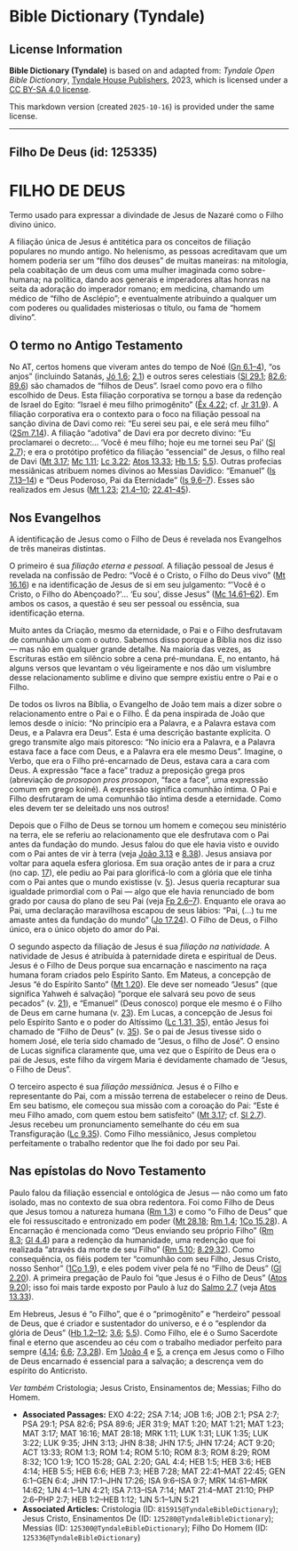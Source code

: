 # Bible Dictionary (Tyndale)

## License Information

**Bible Dictionary (Tyndale)** is based on and adapted from: _Tyndale Open Bible Dictionary_, [Tyndale House Publishers](https://tyndaleopenresources.com/), 2023, which is licensed under a [CC BY-SA 4.0 license](https://creativecommons.org/licenses/by-sa/4.0/legalcode.en).

This markdown version (created `2025-10-16`) is provided under the same license.



--------------------------------

## Filho De Deus (id: 125335)

FILHO DE DEUS
=============

Termo usado para expressar a divindade de Jesus de Nazaré como o Filho divino único.

A filiação única de Jesus é antitética para os conceitos de filiação populares no mundo antigo. No helenismo, as pessoas acreditavam que um homem poderia ser um “filho dos deuses” de muitas maneiras: na mitologia, pela coabitação de um deus com uma mulher imaginada como sobre\-humana; na política, dando aos generais e imperadores altas honras na seita da adoração do imperador romano; em medicina, chamando um médico de “filho de Asclépio”; e eventualmente atribuindo a qualquer um com poderes ou qualidades misteriosas o título, ou fama de “homem divino”.

O termo no Antigo Testamento
----------------------------

No AT, certos homens que viveram antes do tempo de Noé ([Gn 6\.1–4](https://ref.ly/Gen6:1-Gen6:4)), “os anjos” (incluindo Satanás, [Jó 1\.6](https://ref.ly/Job1:6); [2\.1](https://ref.ly/Job2:1)) e outros seres celestiais ([Sl 29\.1](https://ref.ly/Ps29:1); [82\.6](https://ref.ly/Ps82:6); [89\.6](https://ref.ly/Ps89:6)) são chamados de “filhos de Deus”. Israel como povo era o filho escolhido de Deus. Esta filiação corporativa se tornou a base da redenção de Israel do Egito: “Israel é meu filho primogênito” ([Êx 4\.22](https://ref.ly/Exod4:22); cf. [Jr 31\.9](https://ref.ly/Jer31:9)). A filiação corporativa era o contexto para o foco na filiação pessoal na sanção divina de Davi como rei: “Eu serei seu pai, e ele será meu filho” ([2Sm 7\.14](https://ref.ly/2Sam7:14)). A filiação “adotiva” de Davi era por decreto divino: “Eu proclamarei o decreto:… ‘Você é meu filho; hoje eu me tornei seu Pai’ ([Sl 2\.7](https://ref.ly/Ps2:7)); e era o protótipo profético da filiação “essencial” de Jesus, o filho real de Davi ([Mt 3\.17](https://ref.ly/Matt3:17); [Mc 1\.11](https://ref.ly/Mark1:11); [Lc 3\.22](https://ref.ly/Luke3:22); [Atos 13\.33](https://ref.ly/Acts13:33); [Hb 1\.5](https://ref.ly/Heb1:5); [5\.5](https://ref.ly/Heb5:5)). Outras profecias messiânicas atribuem nomes divinos ao Messias Davídico: “Emanuel” ([Is 7\.13–14](https://ref.ly/Isa7:13-Isa7:14)) e “Deus Poderoso, Pai da Eternidade” ([Is 9\.6–7](https://ref.ly/Isa9:6-Isa9:7)). Esses são realizados em Jesus ([Mt 1\.23](https://ref.ly/Matt1:23); [21\.4–10](https://ref.ly/Matt21:4-Matt21:10); [22\.41–45](https://ref.ly/Matt22:41-Matt22:45)).

Nos Evangelhos
--------------

A identificação de Jesus como o Filho de Deus é revelada nos Evangelhos de três maneiras distintas.

O primeiro é sua *filiação eterna e pessoal.* A filiação pessoal de Jesus é revelada na confissão de Pedro: “Você é o Cristo, o Filho do Deus vivo” ([Mt 16\.16](https://ref.ly/Matt16:16)) e na identificação de Jesus de si em seu julgamento: “'Você é o Cristo, o Filho do Abençoado?'... ‘Eu sou’, disse Jesus” ([Mc 14\.61–62](https://ref.ly/Mark14:61-Mark14:62)). Em ambos os casos, a questão é seu ser pessoal ou essência, sua identificação eterna.

Muito antes da Criação, mesmo da eternidade, o Pai e o Filho desfrutavam de comunhão um com o outro. Sabemos disso porque a Bíblia nos diz isso — mas não em qualquer grande detalhe. Na maioria das vezes, as Escrituras estão em silêncio sobre a cena pré\-mundana. E, no entanto, há alguns versos que levantam o véu ligeiramente e nos dão um vislumbre desse relacionamento sublime e divino que sempre existiu entre o Pai e o Filho.

De todos os livros na Bíblia, o Evangelho de João tem mais a dizer sobre o relacionamento entre o Pai e o Filho. É da pena inspirada de João que lemos desde o início: “No princípio era a Palavra, e a Palavra estava com Deus, e a Palavra era Deus”. Esta é uma descrição bastante explícita. O grego transmite algo mais pitoresco: “No início era a Palavra, e a Palavra estava face a face com Deus, e a Palavra era ele mesmo Deus”. Imagine, o Verbo, que era o Filho pré\-encarnado de Deus, estava cara a cara com Deus. A expressão “face a face” traduz a preposição grega pros (abreviação de *prosopon pros prosopon*, “face a face”, uma expressão comum em grego koiné). A expressão significa comunhão íntima. O Pai e Filho desfrutaram de uma comunhão tão íntima desde a eternidade. Como eles devem ter se deleitado uns nos outros!

Depois que o Filho de Deus se tornou um homem e começou seu ministério na terra, ele se referiu ao relacionamento que ele desfrutava com o Pai antes da fundação do mundo. Jesus falou do que ele havia visto e ouvido com o Pai antes de vir à terra (veja [João 3\.13](https://ref.ly/John3:13) e [8\.38](https://ref.ly/John8:38)). Jesus ansiava por voltar para aquela esfera gloriosa. Em sua oração antes de ir para a cruz (no cap. [17](https://ref.ly/John17:1-John17:26)), ele pediu ao Pai para glorificá\-lo com a glória que ele tinha com o Pai antes que o mundo existisse (v. [5](https://ref.ly/John17:5)). Jesus queria recapturar sua igualdade primordial com o Pai — algo que ele havia renunciado de bom grado por causa do plano de seu Pai (veja [Fp 2\.6–7](https://ref.ly/Phil2:6-Phil2:7)). Enquanto ele orava ao Pai, uma declaração maravilhosa escapou de seus lábios: “Pai, (…) tu me amaste antes da fundação do mundo” ([Jo 17\.24](https://ref.ly/John17:24)). O Filho de Deus, o Filho único, era o único objeto do amor do Pai.

O segundo aspecto da filiação de Jesus é sua *filiação na natividade.* A natividade de Jesus é atribuída à paternidade direta e espiritual de Deus. Jesus é o Filho de Deus porque sua encarnação e nascimento na raça humana foram criados pelo Espírito Santo. Em Mateus, a concepção de Jesus “é do Espírito Santo” ([Mt 1\.20](https://ref.ly/Matt1:20)). Ele deve ser nomeado “Jesus” (que significa Yahweh é salvação) “porque ele salvará seu povo de seus pecados” (v. [21](https://ref.ly/Matt1:21)), e “Emanuel” (Deus conosco) porque ele mesmo é o Filho de Deus em carne humana (v. [23](https://ref.ly/Matt1:23)). Em Lucas, a concepção de Jesus foi pelo Espírito Santo e o poder do Altíssimo ([Lc 1\.31, 35](https://ref.ly/Luke1:31)), então Jesus foi chamado de “Filho de Deus” (v. [35](https://ref.ly/Luke1:35)). Se o pai de Jesus tivesse sido o homem José, ele teria sido chamado de “Jesus, o filho de José”. O ensino de Lucas significa claramente que, uma vez que o Espírito de Deus era o pai de Jesus, este filho da virgem Maria é devidamente chamado de “Jesus, o Filho de Deus”.

O terceiro aspecto é sua *filiação messiânica.* Jesus é o Filho e representante do Pai, com a missão terrena de estabelecer o reino de Deus. Em seu batismo, ele começou sua missão com a coroação do Pai: “Este é meu Filho amado, com quem estou bem satisfeito” ([Mt 3\.17](https://ref.ly/Matt3:17); cf. [Sl 2\.7](https://ref.ly/Ps2:7)). Jesus recebeu um pronunciamento semelhante do céu em sua Transfiguração ([Lc 9\.35](https://ref.ly/Luke9:35)). Como Filho messiânico, Jesus completou perfeitamente o trabalho redentor que lhe foi dado por seu Pai.

Nas epístolas do Novo Testamento
--------------------------------

Paulo falou da filiação essencial e ontológica de Jesus — não como um fato isolado, mas no contexto de sua obra redentora. Foi como Filho de Deus que Jesus tomou a natureza humana ([Rm 1\.3](https://ref.ly/Rom1:3)) e como “o Filho de Deus” que ele foi ressuscitado e entronizado em poder ([Mt 28\.18](https://ref.ly/Matt28:18); [Rm 1\.4](https://ref.ly/Rom1:4); [1Co 15\.28](https://ref.ly/1Cor15:28)). A Encarnação é mencionada como “Deus enviando seu próprio Filho” ([Rm 8\.3](https://ref.ly/Rom8:3); [Gl 4\.4](https://ref.ly/Gal4:4)) para a redenção da humanidade, uma redenção que foi realizada “através da morte de seu Filho” ([Rm 5\.10](https://ref.ly/Rom5:10); [8\.29,32](https://ref.ly/Rom8:29)). Como consequência, os fiéis podem ter “comunhão com seu Filho, Jesus Cristo, nosso Senhor” ([1Co 1\.9](https://ref.ly/1Cor1:9)), e eles podem viver pela fé no “Filho de Deus” ([Gl 2\.20](https://ref.ly/Gal2:20)). A primeira pregação de Paulo foi “que Jesus é o Filho de Deus” ([Atos 9\.20](https://ref.ly/Acts9:20)); isso foi mais tarde exposto por Paulo à luz do [Salmo 2\.7](https://ref.ly/Ps2:7) (veja [Atos 13\.33](https://ref.ly/Acts13:33)).

Em Hebreus, Jesus é “o Filho”, que é o “primogênito” e “herdeiro” pessoal de Deus, que é criador e sustentador do universo, e é o “esplendor da glória de Deus” ([Hb 1\.2–12](https://ref.ly/Heb1:2-Heb1:12); [3\.6](https://ref.ly/Heb3:6); [5\.5](https://ref.ly/Heb5:5)). Como Filho, ele é o Sumo Sacerdote final e eterno que ascendeu ao céu com o trabalho mediador perfeito para sempre ([4\.14](https://ref.ly/Heb4:14); [6\.6](https://ref.ly/Heb6:6); [7\.3,28](https://ref.ly/Heb7:3)). Em [1João 4](https://ref.ly/1John4:1-1John4:21) e [5](https://ref.ly/1John5:1-1John5:21), a crença em Jesus como o Filho de Deus encarnado é essencial para a salvação; a descrença vem do espírito do Anticristo.

*Ver também* Cristologia; Jesus Cristo, Ensinamentos de; Messias; Filho do Homem.

* **Associated Passages:** EXO 4:22; 2SA 7:14; JOB 1:6; JOB 2:1; PSA 2:7; PSA 29:1; PSA 82:6; PSA 89:6; JER 31:9; MAT 1:20; MAT 1:21; MAT 1:23; MAT 3:17; MAT 16:16; MAT 28:18; MRK 1:11; LUK 1:31; LUK 1:35; LUK 3:22; LUK 9:35; JHN 3:13; JHN 8:38; JHN 17:5; JHN 17:24; ACT 9:20; ACT 13:33; ROM 1:3; ROM 1:4; ROM 5:10; ROM 8:3; ROM 8:29; ROM 8:32; 1CO 1:9; 1CO 15:28; GAL 2:20; GAL 4:4; HEB 1:5; HEB 3:6; HEB 4:14; HEB 5:5; HEB 6:6; HEB 7:3; HEB 7:28; MAT 22:41–MAT 22:45; GEN 6:1–GEN 6:4; JHN 17:1–JHN 17:26; ISA 9:6–ISA 9:7; MRK 14:61–MRK 14:62; 1JN 4:1–1JN 4:21; ISA 7:13–ISA 7:14; MAT 21:4–MAT 21:10; PHP 2:6–PHP 2:7; HEB 1:2–HEB 1:12; 1JN 5:1–1JN 5:21
* **Associated Articles:** Cristologia (ID: `815915@TyndaleBibleDictionary`); Jesus Cristo, Ensinamentos De (ID: `125280@TyndaleBibleDictionary`); Messias (ID: `125300@TyndaleBibleDictionary`); Filho Do Homem (ID: `125336@TyndaleBibleDictionary`)

